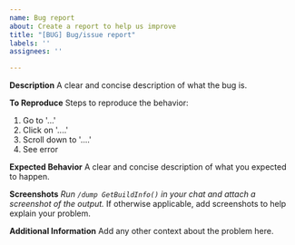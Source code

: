 ```yaml
---
name: Bug report
about: Create a report to help us improve
title: "[BUG] Bug/issue report"
labels: ''
assignees: ''

---
```


**Description**
A clear and concise description of what the bug is.

**To Reproduce**
Steps to reproduce the behavior:
1. Go to '...'
2. Click on '....'
3. Scroll down to '....'
4. See error

**Expected Behavior**
A clear and concise description of what you expected to happen.

**Screenshots**
*Run `/dump GetBuildInfo()` in your chat and attach a screenshot of the output.*
If otherwise applicable, add screenshots to help explain your problem.

**Additional Information**
Add any other context about the problem here.
